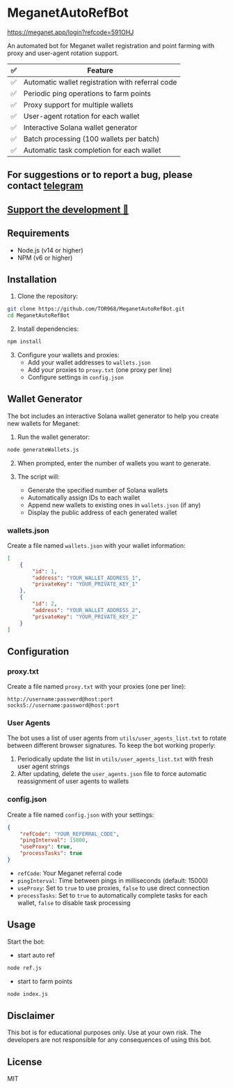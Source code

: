 # MeganetAutoRefBot

https://meganet.app/login?refcode=591OHJ

An automated bot for Meganet wallet registration and point farming with proxy and user-agent rotation support.

| ✅  | Feature                                          |
| --- | ------------------------------------------------ |
| ✅  | Automatic wallet registration with referral code |
| ✅  | Periodic ping operations to farm points          |
| ✅  | Proxy support for multiple wallets               |
| ✅  | User-agent rotation for each wallet              |
| ✅  | Interactive Solana wallet generator              |
| ✅  | Batch processing (100 wallets per batch)         |
| ✅  | Automatic task completion for each wallet        |

## For suggestions or to report a bug, please contact [telegram](https://t.me/tor_dev)

## [Support the development 💙](https://support-me-ruby.vercel.app/)

## Requirements

-   Node.js (v14 or higher)
-   NPM (v6 or higher)

## Installation

1. Clone the repository:

```bash
git clone https://github.com/TOR968/MeganetAutoRefBot.git
cd MeganetAutoRefBot
```

2. Install dependencies:

```bash
npm install
```

3. Configure your wallets and proxies:
    - Add your wallet addresses to `wallets.json`
    - Add your proxies to `proxy.txt` (one proxy per line)
    - Configure settings in `config.json`

## Wallet Generator

The bot includes an interactive Solana wallet generator to help you create new wallets for Meganet:

1. Run the wallet generator:

```bash
node generateWallets.js
```

2. When prompted, enter the number of wallets you want to generate.

3. The script will:
    - Generate the specified number of Solana wallets
    - Automatically assign IDs to each wallet
    - Append new wallets to existing ones in `wallets.json` (if any)
    - Display the public address of each generated wallet

### wallets.json

Create a file named `wallets.json` with your wallet information:

```json
[
    {
        "id": 1,
        "address": "YOUR_WALLET_ADDRESS_1",
        "privateKey": "YOUR_PRIVATE_KEY_1"
    },
    {
        "id": 2,
        "address": "YOUR_WALLET_ADDRESS_2",
        "privateKey": "YOUR_PRIVATE_KEY_2"
    }
]
```

## Configuration

### proxy.txt

Create a file named `proxy.txt` with your proxies (one per line):

```
http://username:password@host:port
socks5://username:password@host:port
```

### User Agents

The bot uses a list of user agents from `utils/user_agents_list.txt` to rotate between different browser signatures. To keep the bot working properly:

1. Periodically update the list in `utils/user_agents_list.txt` with fresh user agent strings
2. After updating, delete the `user_agents.json` file to force automatic reassignment of user agents to wallets

### config.json

Create a file named `config.json` with your settings:

```json
{
    "refCode": "YOUR_REFERRAL_CODE",
    "pingInterval": 15000,
    "useProxy": true,
    "processTasks": true
}
```

-   `refCode`: Your Meganet referral code
-   `pingInterval`: Time between pings in milliseconds (default: 15000)
-   `useProxy`: Set to `true` to use proxies, `false` to use direct connection
-   `processTasks`: Set to `true` to automatically complete tasks for each wallet, `false` to disable task processing

## Usage

Start the bot:

-   start auto ref

```bash
node ref.js
```

-   start to farm points

```bash
node index.js
```

## Disclaimer

This bot is for educational purposes only. Use at your own risk. The developers are not responsible for any consequences of using this bot.

## License

MIT

